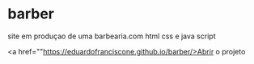 # barber
 site em produçao de uma barbearia.com html css e java script

<a href=""https://eduardofranciscone.github.io/barber/>Abrir o projeto</a>
